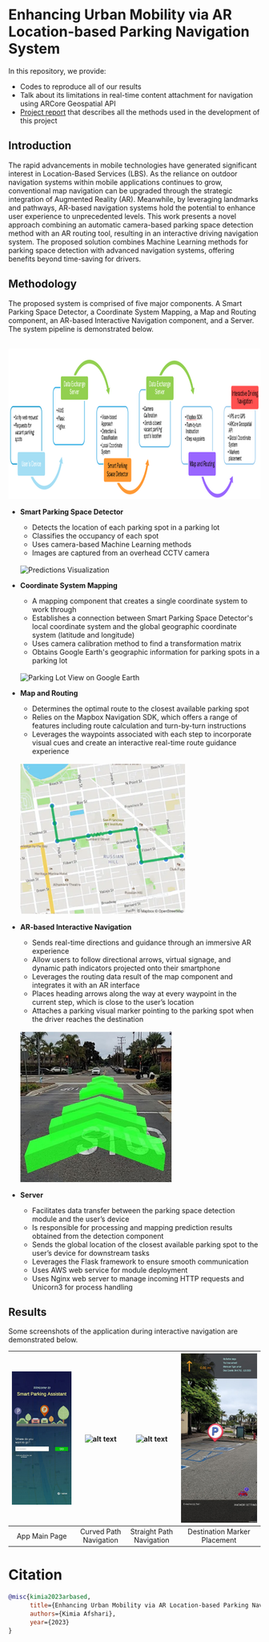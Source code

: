 # Enhancing Urban Mobility via AR Location-based Parking Navigation System

In this repository, we provide:
- Codes to reproduce all of our results
- Talk about its limitations in real-time content attachment for navigation using ARCore Geospatial API
- [Project report](XR%20Project%20Report.pdf) that describes all the methods used in the development of this project


## Introduction

   The rapid advancements in mobile technologies have generated significant interest in Location-Based Services (LBS). As the reliance on outdoor navigation systems within mobile applications continues to grow, conventional map navigation can be upgraded through the strategic integration of Augmented Reality (AR). Meanwhile, by leveraging landmarks and pathways, AR-based navigation systems hold the potential to enhance user experience to unprecedented levels. 
   This work presents a novel approach combining an automatic camera-based parking space detection method with an AR routing tool, resulting in an interactive driving navigation system. The proposed solution combines Machine Learning methods for parking space detection with advanced navigation systems, offering benefits beyond time-saving for drivers. 
   
## Methodology

The proposed system is comprised of five major components. A Smart Parking Space Detector, a Coordinate System Mapping, a Map and Routing component, an AR-based Interactive Navigation component, and a Server. The system pipeline is demonstrated below.

</br>
<img src="/Images/System%20pipeline.png" alt="System Pipeline" height="300">

* **Smart Parking Space Detector**

   - Detects the location of each parking spot in a parking lot
   - Classifies the occupancy of each spot
   - Uses camera-based Machine Learning methods
   - Images are captured from an overhead CCTV camera

   </br>
  <img src="/Images/Predictions%20Visualiztion.png" alt="Predictions Visualization" height="300">
   
* **Coordinate System Mapping**

   - A mapping component that creates a single coordinate system to work through
   - Establishes a connection between Smart Parking Space Detector's local coordinate system and the global geographic coordinate system (latitude and longitude)
   - Uses camera calibration method to find a transformation matrix
   - Obtains Google Earth's geographic information for parking spots in a parking lot

    </br>
  <img src="/Images/Parking%20lot%20-%20Camera%20calibration.png" alt="Parking Lot View on Google Earth" height="300">
   
* **Map and Routing**

   - Determines the optimal route to the closest available parking spot
   - Relies on the Mapbox Navigation SDK, which offers a range of features including route calculation and turn-by-turn instructions
   - Leverages the waypoints associated with each step to incorporate visual cues and create an interactive real-time route guidance experience

   </br>
  <img src="/Images/Mapbox%20waypoints.png" alt="Waypoints of a route provided by Mapbox SDK" height="300">

* **AR-based Interactive Navigation**
    - Sends real-time directions and guidance through an immersive AR experience
    - Allow users to follow directional arrows, virtual signage, and dynamic path indicators projected onto their smartphone
    - Leverages the routing data result of the map component and integrates it with an AR interface
    - Places heading arrows along the way at every waypoint in the current step, which is close to the user’s location
    - Attaches a parking visual marker pointing to the parking spot when the driver reaches the destination

    </br>
    <img src="/Images/Navigation%20Sample%201%20-%20cropped.jpg" alt="Navigation Sample 1" height="300">

* **Server**
   - Facilitates data transfer between the parking space detection module and the user’s device
   - Is responsible for processing and mapping prediction results obtained from the detection component
   - Sends the global location of the closest available parking spot to the user’s device for downstream tasks
   - Leverages the Flask framework to ensure smooth communication
   - Uses AWS web service for module deployment
   - Uses Nginx web server to manage incoming HTTP requests and Unicorn3 for process handling 
     

## Results

Some screenshots of the application during interactive navigation are demonstrated below.

   <!--<img src="/Images/App%20Main%20Page.jpg" alt="App Main Page" height="500"> &nbsp; <img src="/Images/Interactive%20route%20navigation%20%E2%80%93%20curved%20path.jpg" alt="Interactive route navigation – curved path" height="500"> &nbsp; <img src="/Images/Interactive%20route%20navigation%20%E2%80%93%20straight%20path.jpg" alt="Interactive route navigation – straight path" height="500"> &nbsp; <img src="/Images/Destination%20-%20Parking%20Sign.jpg" alt="Destination - Parking Sign" height="500">-->

| ![alt text](/Images/App%20Main%20Page.jpg) | ![alt text](/Images/Interactive%20route%20navigation%20%E2%80%93%20curved%20path.jpg) | ![alt text](/Images/Interactive%20route%20navigation%20%E2%80%93%20straight%20path.jpg) | ![alt text](/Images/Destination%20-%20Parking%20Sign.jpg) |
| :------: | :------: | :------: | :------: |
| App Main Page | Curved Path Navigation | Straight Path Navigation | Destination Marker Placement |


<!-- <img src="/Images/Navigation%20Sample%202.jpg" alt="Navigation Sample 2" height="300"> -->   

    
# Citation

```bibtex
@misc{kimia2023arbased,
      title={Enhancing Urban Mobility via AR Location-based Parking Navigation System}, 
      authors={Kimia Afshari},
      year={2023}
}
```
